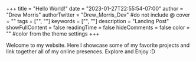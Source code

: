 +++
title = "Hello World!"
date = "2023-01-27T22:55:54-07:00"
author = "Drew Morris"
authorTwitter = "Drew_Morris_Dev" #do not include @
cover = ""
tags = ["", ""]
keywords = ["", ""]
description = "Landing Post"
showFullContent = false
readingTime = false
hideComments = false
color = "" #color from the theme settings
+++

Welcome to my website. Here I showcase some of my favorite projects and link together all of my online presences. Explore and Enjoy :D

